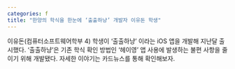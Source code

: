 ```yaml
---
categories: f
title: "한양의 학식을 한눈에 ‘출출하냥’ 개발자 이유돈 학생"
---
```

이유돈(컴퓨터소프트웨어학부 4) 학생이 ‘출출하냥’ 이라는 iOS 앱을 개발해 지난달 출시했다. ‘출출하냥’은 기존 학식 확인 방법인 ‘헤이영’ 앱 사용에 발생하는 불편 사항을 줄이기 위해 개발됐다. 자세한 이야기는 카드뉴스를 통해 확인해보자.